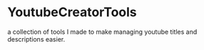 # YoutubeCreatorTools
a collection of tools I made to make managing youtube titles and descriptions easier.
